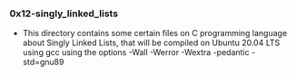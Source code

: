 ### 0x12-singly_linked_lists

- This directory contains some certain files on C programming language about Singly Linked Lists, that will be compiled on Ubuntu 20.04 LTS using gcc using the options -Wall -Werror -Wextra -pedantic -std=gnu89
